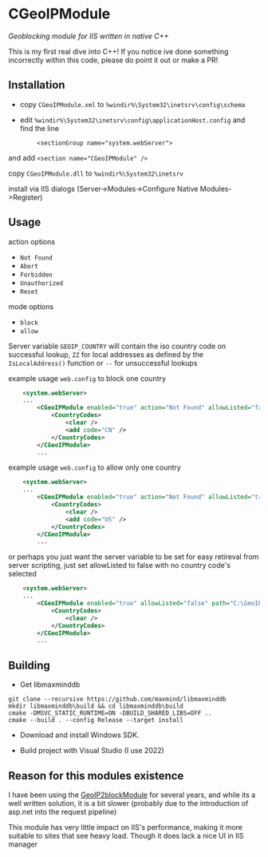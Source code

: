 # CGeoIPModule
 _Geoblocking module for IIS written in native C++_
 
 This is my first real dive into C++! If you notice ive done something incorrectly within this code, please do point it out or make a PR!
 
## Installation

- copy `CGeoIPModule.xml` to `%windir%\System32\inetsrv\config\schema`

- edit `%windir%\System32\inetsrv\config\applicationHost.config` and find the line

```
        <sectionGroup name="system.webServer">
```
and add `<section name="CGeoIPModule" />`

copy `CGeoIPModule.dll` to `%windir%\System32\inetsrv`

install via IIS dialogs (Server->Modules->Configure Native Modules->Register)

## Usage

action options
 - `Not Found`
 - `Abort`
 - `Forbidden`
 - `Unauthorized`
 - `Reset`
 
mode options
 - `block`
 - `allow`
 
Server variable `GEOIP_COUNTRY` will contain the iso country code on successful lookup, `ZZ` for local addresses as defined by the `IsLocalAddress()` function or `--` for unsuccessful lookups

example usage `web.config` to block one country
```xml
    <system.webServer>
    ...
        <CGeoIPModule enabled="true" action="Not Found" allowListed="false" path="C:\GeoIP\GeoIP-country.mmdb">
            <CountryCodes>
                <clear />
                <add code="CN" />
            </CountryCodes>
        </CGeoIPModule>
        ...
```

example usage `web.config` to allow only one country
```xml
    <system.webServer>
    ...
        <CGeoIPModule enabled="true" action="Not Found" allowListed="true" path="C:\GeoIP\GeoIP-country.mmdb">
            <CountryCodes>
                <clear />
                <add code="US" />
            </CountryCodes>
        </CGeoIPModule>
        ...
```

or perhaps you just want the server variable to be set for easy retireval from server scripting, just set allowListed to false with no country code's selected
```xml
    <system.webServer>
    ...
        <CGeoIPModule enabled="true" allowListed="false" path="C:\GeoIP\GeoIP-country.mmdb">
            <CountryCodes>
                <clear />
            </CountryCodes>
        </CGeoIPModule>
        ...
```

## Building

- Get libmaxminddb
```
git clone --recursive https://github.com/maxmind/libmaxminddb
mkdir libmaxminddb\build && cd libmaxminddb\build
cmake -DMSVC_STATIC_RUNTIME=ON -DBUILD_SHARED_LIBS=OFF ..
cmake --build . --config Release --target install
```

- Download and install Windows SDK.

- Build project with Visual Studio (I use 2022)

## Reason for this modules existence
I have been using the [GeoIP2blockModule](https://github.com/RvdHout/IIS-GeoIP2block-Module) for several years, and while its a well written solution, it is a bit slower (probably due to the introduction of asp.net into the request pipeline)

This module has very little impact on IIS's performance, making it more suitable to sites that see heavy load. Though it does lack a nice UI in IIS manager